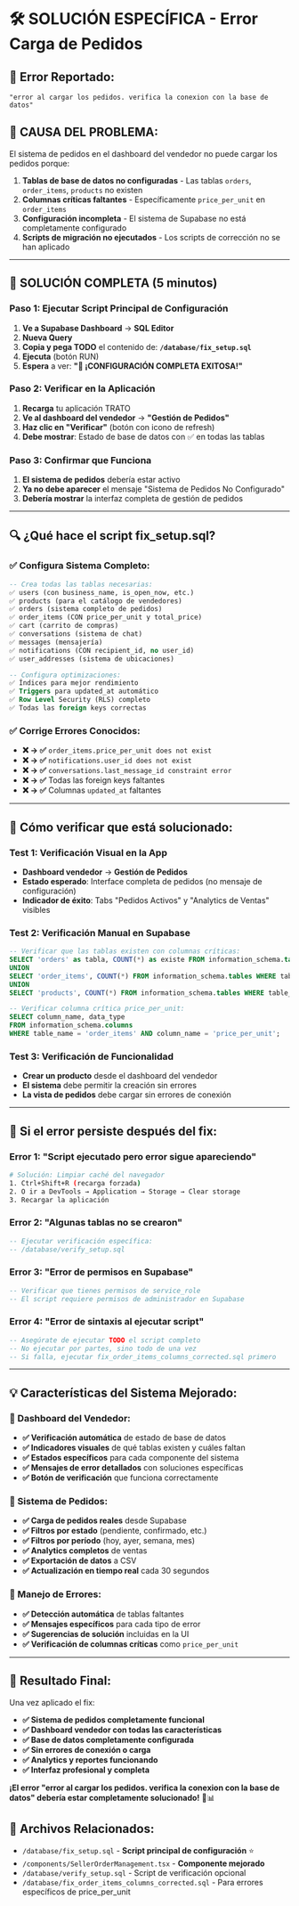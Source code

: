 # 🛠️ SOLUCIÓN ESPECÍFICA - Error Carga de Pedidos

## 🚨 Error Reportado:
```
"error al cargar los pedidos. verifica la conexion con la base de datos"
```

## 🎯 CAUSA DEL PROBLEMA:
El sistema de pedidos en el dashboard del vendedor no puede cargar los pedidos porque:

1. **Tablas de base de datos no configuradas** - Las tablas `orders`, `order_items`, `products` no existen
2. **Columnas críticas faltantes** - Específicamente `price_per_unit` en `order_items`
3. **Configuración incompleta** - El sistema de Supabase no está completamente configurado
4. **Scripts de migración no ejecutados** - Los scripts de corrección no se han aplicado

---

## 🚀 SOLUCIÓN COMPLETA (5 minutos)

### Paso 1: Ejecutar Script Principal de Configuración
1. **Ve a Supabase Dashboard** → **SQL Editor**
2. **Nueva Query**
3. **Copia y pega TODO** el contenido de: **`/database/fix_setup.sql`**
4. **Ejecuta** (botón RUN)
5. **Espera** a ver: **"🎉 ¡CONFIGURACIÓN COMPLETA EXITOSA!"**

### Paso 2: Verificar en la Aplicación
1. **Recarga** tu aplicación TRATO
2. **Ve al dashboard del vendedor** → **"Gestión de Pedidos"**
3. **Haz clic en "Verificar"** (botón con icono de refresh)
4. **Debe mostrar**: Estado de base de datos con ✅ en todas las tablas

### Paso 3: Confirmar que Funciona
1. **El sistema de pedidos** debería estar activo
2. **Ya no debe aparecer** el mensaje "Sistema de Pedidos No Configurado"
3. **Debería mostrar** la interfaz completa de gestión de pedidos

---

## 🔍 ¿Qué hace el script fix_setup.sql?

### ✅ Configura Sistema Completo:
```sql
-- Crea todas las tablas necesarias:
✅ users (con business_name, is_open_now, etc.)
✅ products (para el catálogo de vendedores)
✅ orders (sistema completo de pedidos)
✅ order_items (CON price_per_unit y total_price)
✅ cart (carrito de compras)
✅ conversations (sistema de chat)
✅ messages (mensajería)
✅ notifications (CON recipient_id, no user_id)
✅ user_addresses (sistema de ubicaciones)

-- Configura optimizaciones:
✅ Índices para mejor rendimiento
✅ Triggers para updated_at automático
✅ Row Level Security (RLS) completo
✅ Todas las foreign keys correctas
```

### ✅ Corrige Errores Conocidos:
- **❌ → ✅** `order_items.price_per_unit does not exist`
- **❌ → ✅** `notifications.user_id does not exist` 
- **❌ → ✅** `conversations.last_message_id constraint error`
- **❌ → ✅** Todas las foreign keys faltantes
- **❌ → ✅** Columnas `updated_at` faltantes

---

## 🧪 Cómo verificar que está solucionado:

### Test 1: Verificación Visual en la App
- **Dashboard vendedor** → **Gestión de Pedidos**
- **Estado esperado**: Interface completa de pedidos (no mensaje de configuración)
- **Indicador de éxito**: Tabs "Pedidos Activos" y "Analytics de Ventas" visibles

### Test 2: Verificación Manual en Supabase
```sql
-- Verificar que las tablas existen con columnas críticas:
SELECT 'orders' as tabla, COUNT(*) as existe FROM information_schema.tables WHERE table_name = 'orders'
UNION
SELECT 'order_items', COUNT(*) FROM information_schema.tables WHERE table_name = 'order_items'
UNION  
SELECT 'products', COUNT(*) FROM information_schema.tables WHERE table_name = 'products';

-- Verificar columna crítica price_per_unit:
SELECT column_name, data_type 
FROM information_schema.columns 
WHERE table_name = 'order_items' AND column_name = 'price_per_unit';
```

### Test 3: Verificación de Funcionalidad
- **Crear un producto** desde el dashboard del vendedor
- **El sistema** debe permitir la creación sin errores
- **La vista de pedidos** debe cargar sin errores de conexión

---

## 🚨 Si el error persiste después del fix:

### Error 1: "Script ejecutado pero error sigue apareciendo"
```bash
# Solución: Limpiar caché del navegador
1. Ctrl+Shift+R (recarga forzada)
2. O ir a DevTools → Application → Storage → Clear storage
3. Recargar la aplicación
```

### Error 2: "Algunas tablas no se crearon"
```sql
-- Ejecutar verificación específica:
-- /database/verify_setup.sql
```

### Error 3: "Error de permisos en Supabase"
```sql
-- Verificar que tienes permisos de service_role
-- El script requiere permisos de administrador en Supabase
```

### Error 4: "Error de sintaxis al ejecutar script"
```sql
-- Asegúrate de ejecutar TODO el script completo
-- No ejecutar por partes, sino todo de una vez
-- Si falla, ejecutar fix_order_items_columns_corrected.sql primero
```

---

## 💡 Características del Sistema Mejorado:

### 🎯 Dashboard del Vendedor:
- **✅ Verificación automática** de estado de base de datos
- **✅ Indicadores visuales** de qué tablas existen y cuáles faltan
- **✅ Estados específicos** para cada componente del sistema
- **✅ Mensajes de error detallados** con soluciones específicas
- **✅ Botón de verificación** que funciona correctamente

### 🎯 Sistema de Pedidos:
- **✅ Carga de pedidos reales** desde Supabase
- **✅ Filtros por estado** (pendiente, confirmado, etc.)
- **✅ Filtros por período** (hoy, ayer, semana, mes)
- **✅ Analytics completos** de ventas
- **✅ Exportación de datos** a CSV
- **✅ Actualización en tiempo real** cada 30 segundos

### 🎯 Manejo de Errores:
- **✅ Detección automática** de tablas faltantes
- **✅ Mensajes específicos** para cada tipo de error
- **✅ Sugerencias de solución** incluidas en la UI
- **✅ Verificación de columnas críticas** como `price_per_unit`

---

## 🎉 Resultado Final:

Una vez aplicado el fix:
- **✅ Sistema de pedidos completamente funcional**
- **✅ Dashboard vendedor con todas las características** 
- **✅ Base de datos completamente configurada**
- **✅ Sin errores de conexión o carga**
- **✅ Analytics y reportes funcionando**
- **✅ Interfaz profesional y completa**

**¡El error "error al cargar los pedidos. verifica la conexion con la base de datos" debería estar completamente solucionado!** 🚀📊

## 🔗 Archivos Relacionados:
- `/database/fix_setup.sql` - **Script principal de configuración** ⭐
- `/components/SellerOrderManagement.tsx` - **Componente mejorado**
- `/database/verify_setup.sql` - Script de verificación opcional
- `/database/fix_order_items_columns_corrected.sql` - Para errores específicos de price_per_unit